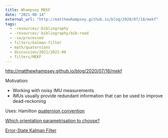 ```yaml
---
title: Whampsey MEKF
date: "2021-08-14"
external_url: "http://matthewhampsey.github.io/blog/2020/07/18/mekf"
tags:
  - -resources/-bibliography
  - -resources/-bibliography/bib-read
  - -sa/processed
  - filters/kalman-filter
  - math/quaternions
  - discussion/2021/2021-08
  - filters/MEKF
---
```


<http://matthewhampsey.github.io/blog/2020/07/18/mekf>

Motivation:

*   Working with noisy IMU measurements
*   IMUs usually provide redundant information that can be used to improve dead-reckoning

Uses: Hamilton [quaternion convention](quaternion-convention.md) 

[Which orientation parametrisation to choose?](permanent/20.4-which-orientation-parametrisation-to-choose.md)

[Error-State Kalman Filter](error-state-kalman-filter.md)

